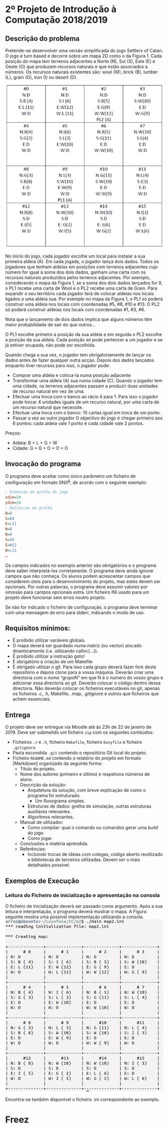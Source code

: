 
# 2º Projeto de Introdução à Computação 2018/2019

## Descrição do problema
Pretende-se desenvolver uma versão simplificada do jogo Settlers of Catan.
O jogo é turn based e decorre sobre um mapa 2D como o da Figura 1. Cada posição do mapa tem terrenos adjacentes a Norte (N), Sul (S), Este (E) e Oeste (O) que produzem recursos naturais e que estão associados a números. Os recursos naturais existentes são: wool (W), brick (B), lumber (L), grain (G), iron (I) ou desert (D).

![Exemplo de mapa](mapa1.png)

No início do jogo, cada jogador escolhe um local para instalar a sua primeira aldeia (A). Em cada jogada, o jogador lança dois dados. Todos os jogadores que tenham aldeias em posições com terrenos adjacentes cujo número for igual à soma dos dois dados, ganham uma carta com os recursos naturais produzidos pelos terrenos adjacentes. Por exemplo, considerando o mapa da Figura 1, se a soma dos dois dados lançados for 9, o PL1 recebe uma carta de Wool e o PL2 recebe uma carta de Grain.
Para expandir o seu território cada jogador terá de colocar aldeias nos locais ligados a uma aldeia sua. Por exemplo no mapa da Figura 1, o PL1 só poderá construir uma aldeia nos locais com coordenadas #5, #8, #10 e #13. O PL2 só poderá construir aldeias nos locais com coordenadas #1, #3, #6.

Nota que o lançamento de dois dados implica que alguns números têm maior probabilidade de sair do que outros…

O PL1 escolhe primeiro a posição da sua aldeia e em seguida o PL2 escolhe a posição da sua aldeia. Cada posição só pode pertencer a um jogador e se já estiver ocupada, não pode ser escolhida.

Quando chega a sua vez, o jogador tem obrigatoriamente de lançar os dados antes de fazer qualquer outra acção. Depois dos dados lançados enquanto tiver recursos para isso, o jogador pode:
- Comprar uma aldeia e coloca-la numa posição adjacente
- Transformar uma aldeia (A) sua numa cidade (C). Quando o jogador tem uma cidade, os terrenos adjacentes passam a produzir duas unidades de recurso natural em vez de uma.
- Efectuar uma troca com o banco ao rácio 4 para 1. Para isso o jogador pode trocar 4 unidades iguais de um recurso natural, por uma carta de um recurso natural que necessite.
- Efectuar uma troca com o banco: 10 cartas igual em troca de um ponto.
- Passar a vez ao outro jogador
O objectivo do jogo é chegar primeiro aos 6 pontos: cada aldeia vale 1 ponto e cada cidade vale 2 pontos.

Preços:
- Aldeia: B + L + G + W
- Cidade: G + G + O + O + O

## Invocação do programa
O programa deve aceitar como único parâmetro um ficheiro de configuração em formato [INI]<sup>[4](#fn4)</sup>, de acordo com o seguinte exemplo:
```INI
; Dimensao da grelha de jogo
xdim=20
ydim=20
; Definicao da grelha
N=D
S=B4
E=L11
W=D
N=D
S=I6
E=W12
W=L11
…
```

Os campos indicados no exemplo anterior são obrigatórios e o programa deve saber interpretá-los corretamente. O programa deve ainda ignorar campos que não conheça. Os alunos podem acrescentar campos que considerem úteis para o desenvolvimento do projeto, mas estes devem ser opcionais. Por outras palavras, o programa deve assumir valores por omissão para campos opcionais extra. Um ficheiro INI usado para um projeto deve funcionar sem erros noutro projeto.

Se não for indicado o ficheiro de configuração, o programa deve terminar com uma mensagem de erro para stderr, indicando o modo de uso.

## Requisitos mínimos:
- É proibido utilizar variáveis globais.
- O mapa deverá ser guardado numa matriz (ou vector) alocado dinamicamente (i.e. utilizando calloc(…)).
- É proibido utilizar a instrução goto!
- É obrigatório a criação de um Makefile
- É obrigado utilizar o git. Para isso cada grupo deverá fazer fork deste repositório e depois clone para a vossa máquina. Deverão criar uma directoria com o nome “grupoN” em que N é o número do vosso grupo e adicionar essa directoria ao git. Deverão colocar o código dentro dessa directoria. Não deverão colocar os ficheiros executáveis no git, apenas os ficheiros .c, .h, Makefile, .map, .gitignore e outros que ficheiros que achem essenciais.


## Entrega

O projeto deve ser entregue via Moodle até às 23h de 22 de janeiro de 2019.
Deve ser submetido um ficheiro `zip` com os seguintes conteúdos:

* Ficheiros `.c` e `.h`, ficheiro `Makefile`, ficheiro `Doxyfile` e ficheiro
  `.gitignore`.
* Pasta escondida `.git` contendo o repositório Git local do projeto.
* Ficheiro `README.md` contendo o relatório do projeto em formato [Markdown]
  organizado da seguinte forma:
  * Título do projeto.
  * Nome dos autores (primeiro e último) e respetivos números de aluno.
  * Descrição da solução:
    * Arquitetura da solução, com breve explicação de como o programa foi
      estruturado.
      * Um fluxograma simples.
    * Estruturas de dados: grelha de simulação, outras estruturas
      auxiliares relevantes.
    * Algoritmos relevantes.
  * Manual de utilizador:
    * Como compilar: qual o comando ou comandos gerar uma _build_ do jogo.
    * Como jogar.
  * Conclusões e matéria aprendida.
  * Referências:
    * Incluindo trocas de ideias com colegas, código aberto reutilizado e
      bibliotecas de terceiros utilizadas. Devem ser o mais detalhados possível.



## Exemplos de Execução

### Leitura do Ficheiro de inicialização e apresentação na consola

O ficheiro de inicialização deverá ser passado como argumento. Após a sua leitura e interpretação, o programa deverá mostrar o mapa. A Figura seguinte mostra uma possível implementação utilizando a consola.
![Exemplo de leitura do mapa](readingMap.png)

Encontra-se também disponível o ficheiro .ini correspondente ao exemplo.

# Freez
